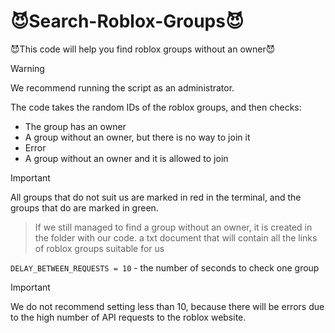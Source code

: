 # 😈Search-Roblox-Groups😈
😈This code will help you find roblox groups without an owner😈

> [!WARNING]
> We recommend running the script as an administrator.

The code takes the random IDs of the roblox groups, and then checks:
* The group has an owner
* A group without an owner, but there is no way to join it
* Error
* A group without an owner and it is allowed to join

> [!IMPORTANT]
> All groups that do not suit us are marked in red in the terminal, and the groups that do are marked in green.
>> If we still managed to find a group without an owner, it is created in the folder with our code. a txt document that will contain all the links of roblox groups suitable for us

`DELAY_BETWEEN_REQUESTS = 10` - the number of seconds to check one group
> [!IMPORTANT]
>We do not recommend setting less than 10, because there will be errors due to the high number of API requests to the roblox website.
